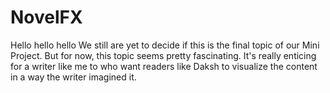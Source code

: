 # NovelFX
Hello hello hello
We still are yet to decide if this is the final topic of our Mini Project. But for now, this topic seems pretty fascinating. It's really enticing for a writer like me to who want readers like Daksh to visualize the content in a way the writer imagined it. 
